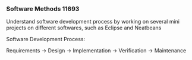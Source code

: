 ### Software Methods 11693

Understand software development process by working on several mini projects on different softwares, such as Eclipse and Neatbeans

Software Development Process:

Requirements -> Design -> Implementation -> Verification -> Maintenance
